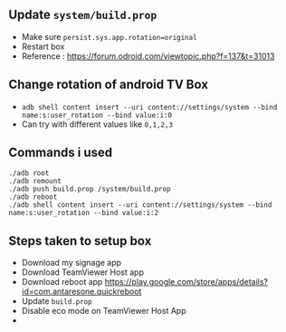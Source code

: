 ## Update `system/build.prop` 

- Make sure `persist.sys.app.rotation=original`
- Restart box 
- Reference : https://forum.odroid.com/viewtopic.php?f=137&t=31013

## Change rotation of android TV Box 

-  `adb shell content insert --uri content://settings/system --bind name:s:user_rotation --bind value:i:0`
- Can try with different values like `0,1,2,3`


## Commands i used 
```
./adb root
./adb remount
./adb push build.prop /system/build.prop
./adb reboot
./adb shell content insert --uri content://settings/system --bind name:s:user_rotation --bind value:i:2
```

## Steps taken to setup box 
- Download my signage app 
- Download TeamViewer Host app 
- Download reboot app https://play.google.com/store/apps/details?id=com.antaresone.quickreboot
- Update `build.prop`
- Disable eco mode on TeamViewer Host App 
- 